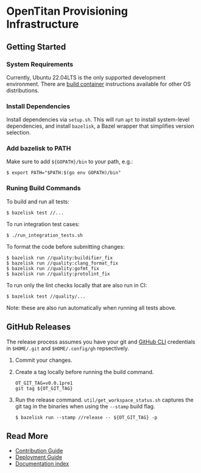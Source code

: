 [//]: # (Copyright lowRISC contributors \(OpenTitan project\).)
[//]: # (Licensed under the Apache License, Version 2.0, see LICENSE for details.)
[//]: # (SPDX-License-Identifier: Apache-2.0)

# OpenTitan Provisioning Infrastructure

## Getting Started

### System Requirements

Currently, Ubuntu 22.04LTS is the only supported development environment. There
are [build container](docs/containers.md#building-inside-the-build-container)
instructions available for other OS distributions.

### Install Dependencies

Install dependencies via `setup.sh`. This will run `apt` to install system-level
dependencies, and install `bazelisk`, a Bazel wrapper that simplifies version
selection.

### Add bazelisk to PATH

Make sure to add `${GOPATH}/bin` to your path, e.g.:

```console
$ export PATH="$PATH:$(go env GOPATH)/bin"
```

### Runing Build Commands

To build and run all tests:

```console
$ bazelisk test //...
```

To run integration test cases:

```console
$ ./run_integration_tests.sh
```

To format the code before submitting changes:

```console
$ bazelisk run //quality:buildifier_fix
$ bazelisk run //quality:clang_format_fix
$ bazelisk run //quality:gofmt_fix
$ bazelisk run //quality:protolint_fix
```

To run only the lint checks locally that are also run in CI:

```console
$ bazelisk test //quality/...
```

Note: these are also run automatically when running all tests above.

## GitHub Releases

The release process assumes you have your git and
[GitHub CLI](https://cli.github.com/) credentials in `$HOME/.git` and
`$HOME/.config/gh` repsectively.

1. Commit your changes.
2. Create a tag locally before running the build command.

   ```console
   OT_GIT_TAG=v0.0.1pre1
   git tag ${OT_GIT_TAG}
   ```

3. Run the release command.  `util/get_workspace_status.sh` captures the git
   tag in the binaries when using the `--stamp` build flag.

   ```console
   $ bazelisk run --stamp //release -- ${OT_GIT_TAG} -p
   ```

## Read More

* [Contribution Guide](docs/contributing.md)
* [Deployment Guide](docs/deployment.md)
* [Documentation index](docs/README.md)
